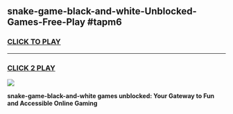 
## snake-game-black-and-white-Unblocked-Games-Free-Play #tapm6
<h3>
<a href="https://us.freeplayer.one?title=snake-game-black-and-white&ref=9M">CLICK TO PLAY</a></h3>
<hr>

<h3>
<a href="https://us.freeplayer.one?title=snake-game-black-and-white&ref=9M">CLICK 2 PLAY</a>
  
</h3>

<a href="https://us.freeplayer.one?title=snake-game-black-and-white&ref=9M"><img src="https://clearcache.store/games.png"></a>


**snake-game-black-and-white games unblocked: Your Gateway to Fun and Accessible Online Gaming**
